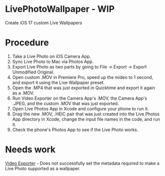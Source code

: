 # LivePhotoWallpaper - WIP
Create iOS 17 custom Live Wallpapers

# Procedure
1. Take a Live Photo on iOS Camera App.
2. Sync Live Photo to Mac via Photos App.
3. Export Live Photo as two parts by going to File -> Export -> Export Unmodified Original.
4. Open custom .MOV in Premiere Pro, speed up the mideo to 1 second, and export it using the Live Wallpaper preset.
5. Open the .MP4 that was just exported in Quicktime and export it again as a .MOV.
5. Run Video Exporter on the Camera App's .MOV, the Camera App's .JPEG, and the custom .MOV that was just exported.
6. Open Live Photos App in Xcode and configure your phone to run it.
7. Drag the new .MOV, .HEIC pair that was just created into the Live Photos App directory in Xcode, change the input file names in the code, and run it.
8. Check the phone's Photos App to see if the Live Photo works.

# Needs work
[Video Exporter](https://github.com/chris01b/LivePhotoWallpaper/blob/main/VideoExporter/VideoExporter/main.swift) - Does not successfully set the metadata required to make a Live Photo supported as a wallpaper.
